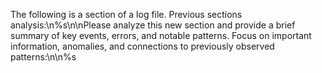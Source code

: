 The following is a section of a log file. Previous sections analysis:\n%s\n\nPlease analyze
this new section and provide a brief summary of key events, errors, and notable patterns.
Focus on important information, anomalies, and connections to previously observed patterns:\n\n%s